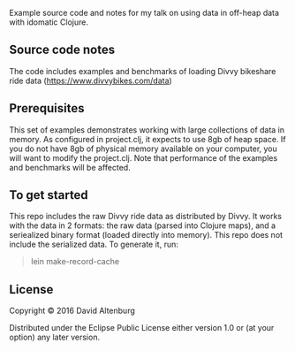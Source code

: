 Example source code and notes for my talk on using data in off-heap data with idomatic Clojure.



## Source code notes

The code includes examples and benchmarks of loading Divvy bikeshare ride data (https://www.divvybikes.com/data)

## Prerequisites

This set of examples demonstrates working with large collections of data in memory. As configured in project.clj, it expects to use 8gb of heap space. If you do not have 8gb of physical memory available on your computer, you will want to modify the project.clj. Note that performance of the examples and benchmarks will be affected. 

## To get started

This repo includes the raw Divvy ride data as distributed by Divvy. It works with the data in 2 formats: the raw data (parsed into Clojure maps), and a seriealized binary format (loaded directly into memory). This repo does not include the serialized data. To generate it, run:

> lein make-record-cache

## License

Copyright © 2016 David Altenburg

Distributed under the Eclipse Public License either version 1.0 or (at
your option) any later version.
